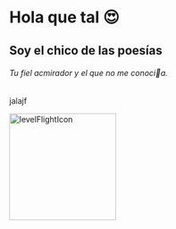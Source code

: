 # Hola que tal  😍

## Soy el chico de las poesías 
###### Tu fiel acmirador y el que no me conoci🐷a.

jalajf 

<img width="191" alt="levelFlightIcon" src="https://user-images.githubusercontent.com/62256666/165986891-5a54acaa-d189-4dfb-af91-b13d3b96529f.png">

